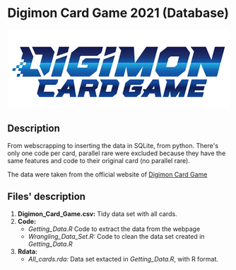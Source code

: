 # Digimon Card Game 2021 (Database)
![](Logo/digimoncardgamelogo.png)

## Description
From webscrapping to inserting the data in SQLite, from python. There's only one code per card, parallel rare were excluded because they have the same features and code to their original card (no parallel rare). 

The data were taken from the official website of [Digimon Card Game](https://en.digimoncard.com/cardlist/?search=true&category=508101)

## Files' description
1. **Digimon_Card_Game.csv:** Tidy data set with all cards. 
2. **Code:** 
   - *Getting_Data.R* Code to extract the data from the webpage
   - *Wrangling_Data_Set.R:* Code to clean the data set created in *Getting_Data.R*
3. **Rdata:**
   - *All_cards.rda:* Data set extacted in *Getting_Data.R*, with R format. 
